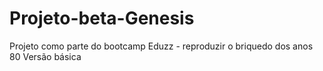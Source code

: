 # Projeto-beta-Genesis
Projeto como parte do bootcamp Eduzz - reproduzir o briquedo dos anos 80
Versão básica
